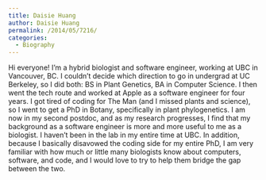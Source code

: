 ```yaml
---
title: Daisie Huang
author: Daisie Huang
permalink: /2014/05/7216/
categories:
  - Biography
---
```

Hi everyone! I&#8217;m a hybrid biologist and software engineer, working at UBC in Vancouver, BC. I couldn&#8217;t decide which direction to go in undergrad at UC Berkeley, so I did both: BS in Plant Genetics, BA in Computer Science. I then went the tech route and worked at Apple as a software engineer for four years. I got tired of coding for The Man (and I missed plants and science), so I went to get a PhD in Botany, specifically in plant phylogenetics. I am now in my second postdoc, and as my research progresses, I find that my background as a software engineer is more and more useful to me as a biologist. I haven&#8217;t been in the lab in my entire time at UBC. In addition, because I basically disavowed the coding side for my entire PhD, I am very familiar with how much or little many biologists know about computers, software, and code, and I would love to try to help them bridge the gap between the two.
